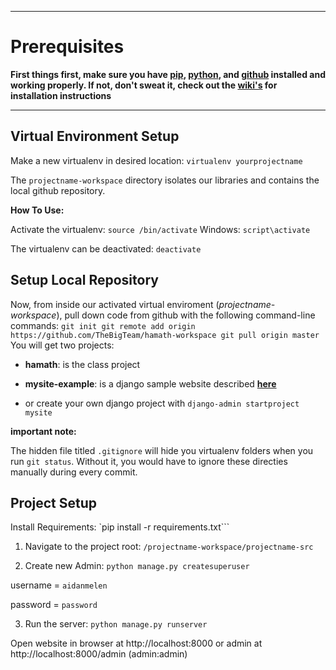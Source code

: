 ***

# Prerequisites

**First things first, make sure you have [pip](https://github.com/TheBigTeam/hamath-workspace/wiki/pip-installation), [python](https://github.com/TheBigTeam/hamath-workspace/wiki/python-installation), and [github](https://github.com/TheBigTeam/hamath-workspace/wiki/github-setup) installed and working properly. If not, don't sweat it, check out the [**wiki's**](https://github.com/TheBigTeam/hamath-workspace/wiki) for installation instructions**


***

## Virtual Environment Setup

Make a new virtualenv in desired location: `virtualenv yourprojectname`

The `projectname-workspace` directory isolates our libraries and contains the local github repository.

**How To Use:**

Activate the virtualenv: `source /bin/activate`
Windows: `script\activate`

The virtualenv can be deactivated: `deactivate`

## Setup Local Repository

Now, from inside our activated virtual enviroment (*projectname-workspace*), pull down code from github with the following command-line commands:
`
git init
git remote add origin https://github.com/TheBigTeam/hamath-workspace
git pull origin master
`
You will get two projects: 
* **hamath**: is the class project
* **mysite-example**: is a django sample website described [**here**](https://docs.djangoproject.com/en/1.9/intro/tutorial01/)

* or create your own django project with `django-admin startproject mysite`

**important note:**

The hidden file titled `.gitignore` will hide you virtualenv folders when you run `git status`. Without it, you would have to ignore these directies manually during every commit.

## Project Setup

Install Requirements: `pip install -r requirements.txt```

1. Navigate to the project root: `/projectname-workspace/projectname-src`

2. Create new Admin: `python manage.py createsuperuser`

  username = `aidanmelen`

  password = `password`

3. Run the server: `python manage.py runserver`

  Open website in browser at http://localhost:8000 or admin at http://localhost:8000/admin (admin:admin)



